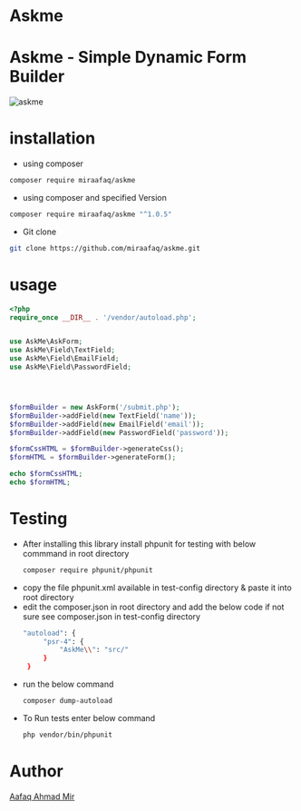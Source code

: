 # Askme

### 
 # Askme - Simple Dynamic Form Builder
 ![askme](https://i.ibb.co/60s0tzb/Capture.png)

# installation 
- using composer
 ```bash
composer require miraafaq/askme
```
- using composer and specified Version
 ```bash
composer require miraafaq/askme "^1.0.5"
```
  
- Git clone 
```bash
git clone https://github.com/miraafaq/askme.git
```
  

 # usage
 ```php
 <?php
require_once __DIR__ . '/vendor/autoload.php';


use AskMe\AskForm;
use AskMe\Field\TextField;
use AskMe\Field\EmailField;
use AskMe\Field\PasswordField;




$formBuilder = new AskForm('/submit.php');
$formBuilder->addField(new TextField('name'));
$formBuilder->addField(new EmailField('email'));
$formBuilder->addField(new PasswordField('password'));

$formCssHTML = $formBuilder->generateCss();
$formHTML = $formBuilder->generateForm();

echo $formCssHTML;
echo $formHTML;
```
# Testing 
- After installing this library install phpunit for testing with below commmand in root directory
  ```bash
  composer require phpunit/phpunit
  ```
 - copy the file phpunit.xml available in test-config directory & paste it into root directory
 - edit the composer.json in root directory and add the below code if not sure see composer.json in test-config directory
   ```bash
   "autoload": {
        "psr-4": {
            "AskMe\\": "src/"
        }
    }
   ```
 - run the below command
    ```bash
    composer dump-autoload
    ```
 - To Run tests enter below command
   ```bash
   php vendor/bin/phpunit
   ```
   
   

# Author 
[Aafaq Ahmad Mir](https://miraafaq.in)

